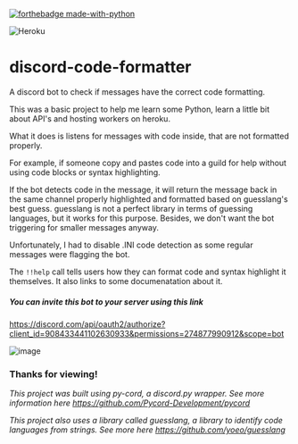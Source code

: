 [![forthebadge made-with-python](http://ForTheBadge.com/images/badges/made-with-python.svg)](https://www.python.org/)

![Heroku](http://heroku-badge.herokuapp.com/?app=heroku-badge&root=bot.py)



# discord-code-formatter
A discord bot to check if messages have the correct code formatting. 

This was a basic project to help me learn some Python, learn a little bit about API's and hosting workers on heroku.

What it does is listens for messages with code inside, that are not formatted properly. 

For example, if someone copy and pastes code into a guild for help without using code blocks or syntax highlighting.

If the bot detects code in the message, it will return the message back in the same channel properly highlighted and formatted based on guesslang's best guess.
guesslang is not a perfect library in terms of guessing languages, but it works for this purpose. Besides, we don't want the bot triggering for smaller messages anyway.

Unfortunately, I had to disable .INI code detection as some regular messages were flagging the bot. 

The `!!help` call tells users how they can format code and syntax highlight it themselves. It also links to some documenatation about it.

##### You can invite this bot to your server using this link 
https://discord.com/api/oauth2/authorize?client_id=908433441102630933&permissions=274877990912&scope=bot

![image](https://user-images.githubusercontent.com/48274410/143137680-2f00a9f5-bd96-44a4-ac8b-7ecf58db11ed.png)

### Thanks for viewing! 

*This project was built using py-cord, a discord.py wrapper. See more information here https://github.com/Pycord-Development/pycord*

*This project also uses a library called guesslang, a library to identify code languages from strings. See more here https://github.com/yoeo/guesslang*
